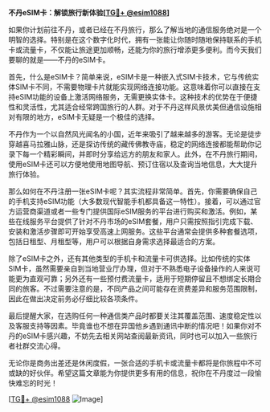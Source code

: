 **不丹eSIM卡：解锁旅行新体验[[TG💪+ @esim1088](https://t.me/s/esim1088)]**

如果你计划前往不丹，或者已经在不丹旅行，那么了解当地的通信服务绝对是一个明智的选择。特别是在这个数字化时代，拥有一张能让你随时随地保持联系的手机卡或流量卡，不仅能让旅途更加顺畅，还能为你的旅行增添更多便利。而今天我们要聊的就是——不丹的eSIM卡。

首先，什么是eSIM卡？简单来说，eSIM卡是一种嵌入式SIM卡技术，它与传统实体SIM卡不同，不需要物理卡片就能实现网络连接功能。这意味着你可以直接在支持eSIM功能的设备上激活网络服务，无需更换实体卡。这种技术的优势在于便捷性和灵活性，尤其适合经常跨国旅行的人群。对于不丹这样风景优美但通信设施相对有限的地方，eSIM卡无疑是一个极佳的选择。

不丹作为一个以自然风光闻名的小国，近年来吸引了越来越多的游客。无论是徒步穿越喜马拉雅山脉，还是探访传统的藏传佛教寺庙，稳定的网络连接都能帮助你记录下每一个精彩瞬间，并即时分享给远方的朋友和家人。此外，在不丹旅行期间，使用eSIM卡还可以方便地使用地图导航、预订住宿以及查询当地信息，大大提升旅行体验。

那么如何在不丹注册一张eSIM卡呢？其实流程非常简单。首先，你需要确保自己的手机支持eSIM功能（大多数现代智能手机都具备这一特性）。接着，可以通过官方运营商渠道或者一些专门提供国际eSIM服务的平台进行购买和激活。例如，某些在线服务平台提供了针对不丹市场的eSIM套餐，用户只需按照指引完成下载、安装和激活步骤即可开始享受高速上网服务。这些平台通常会提供多种套餐选项，包括日租型、月租型等，用户可以根据自身需求选择最适合的方案。

除了eSIM卡之外，还有其他类型的手机卡和流量卡可供选择。比如传统的实体SIM卡，虽然需要亲自到当地营业厅办理，但对于不熟悉电子设备操作的人来说可能更为直观可靠；另外还有一些预付费流量卡，适用于短期停留且不想绑定长期合同的旅客。不过需要注意的是，不同产品之间可能存在资费差异和服务范围限制，因此在做出决定前务必仔细比较各项条件。

最后提醒大家，在选购任何一种通信类产品时都要关注其覆盖范围、速度稳定性以及客服支持等因素。毕竟谁也不想在异国他乡遇到通讯中断的情况吧！如果你对不丹的eSIM卡感兴趣，不妨先去相关网站查阅最新资讯，同时也可以加入一些旅行者社群交流心得。

无论你是商务出差还是休闲度假，一张合适的手机卡或流量卡都将是你旅程中不可或缺的好伙伴。希望这篇文章能为你提供更多有用的信息，祝你在不丹度过一段愉快难忘的时光！

[[TG💪+ @esim1088](https://t.me/s/esim1088) ![Image](https://i.postimg.cc/4NQfJmqS/Snipaste-2025-05-13-00-14-12.png)]